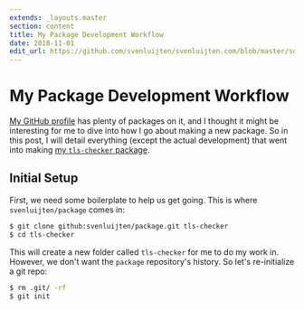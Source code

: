 ```yaml
---
extends: _layouts.master
section: content
title: My Package Development Workflow
date: 2018-11-01
edit_url: https://github.com/svenluijten/svenluijten.com/blob/master/source/_posts/my-package-development-workflow.md
---
```


# My Package Development Workflow
[My GitHub profile](https://github.com/svenluijten) has plenty of packages on it, and I thought
it might be interesting for me to dive into how I go about making a new package. So in this post,
I will detail everything (except the actual development) that went into making 
[my `tls-checker` package](https://github.com/svenluijten/tls-checker).

## Initial Setup
First, we need some boilerplate to help us get going. This is where `svenluijten/package` comes
in:

```bash
$ git clone github:svenluijten/package.git tls-checker
$ cd tls-checker
``` 

This will create a new folder called `tls-checker` for me to do my work in. However, we don't want
the `package` repository's history. So let's re-initialize a git repo:

```bash
$ rm .git/ -rf
$ git init
```
